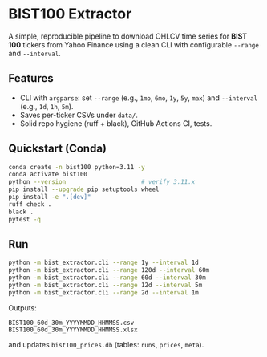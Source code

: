# BIST100 Extractor

A simple, reproducible pipeline to download OHLCV time series for **BIST 100** tickers
from Yahoo Finance using a clean CLI with configurable `--range` and `--interval`.

## Features
- CLI with `argparse`: set `--range` (e.g., `1mo`, `6mo`, `1y`, `5y`, `max`) and `--interval` (e.g., `1d`, `1h`, `5m`).
- Saves per-ticker CSVs under `data/`.
- Solid repo hygiene (ruff + black), GitHub Actions CI, tests.

## Quickstart (Conda)
```bash
conda create -n bist100 python=3.11 -y
conda activate bist100
python --version                     # verify 3.11.x
pip install --upgrade pip setuptools wheel
pip install -e ".[dev]"
ruff check .
black .
pytest -q
```

## Run
```bash
python -m bist_extractor.cli --range 1y --interval 1d
python -m bist_extractor.cli --range 120d --interval 60m
python -m bist_extractor.cli --range 60d --interval 30m
python -m bist_extractor.cli --range 12d --interval 5m
python -m bist_extractor.cli --range 2d --interval 1m
```

Outputs:
```
BIST100_60d_30m_YYYYMMDD_HHMMSS.csv
BIST100_60d_30m_YYYYMMDD_HHMMSS.xlsx
```
and updates `bist100_prices.db` (tables: `runs`, `prices`, `meta`).
